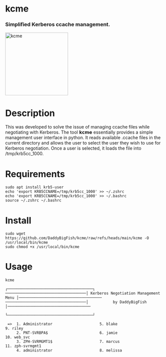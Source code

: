 # kcme
### Simplified Kerberos ccache management. 
<img src="https://github.com/user-attachments/assets/43306087-42cf-48fb-b118-0c416d65835a" alt="kcme" width="200"/>    

# Description
This was developed to solve the issue of managing ccache files while negotiating with Kerberos. The tool 𝗸𝗰𝗺𝗲 essentially provides a simple management user interface in python. It reads available .ccache files in the current directory and allows the user to select the user they wish to use for Kerberos negotiation. Once a user is selected, it loads the file into /tmp/krb5cc_1000.

# Requirements
```
sudo apt install krb5-user
echo 'export KRB5CCNAME=/tmp/krb5cc_1000' >> ~/.zshrc
echo 'export KRB5CCNAME=/tmp/krb5cc_1000' >> ~/.bashrc
source ~/.zshrc ~/.bashrc
```
# Install
```
sudo wget https://github.com/DaddyBigFish/kcme/raw/refs/heads/main/kcme -O /usr/local/bin/kcme
sudo chmod +x /usr/local/bin/kcme
```
# Usage
```
kcme
                                    ┌──────────────────────────────────────┐
────────────────────────────────────│ Kerberos Negotiation Management Menu │─────────────────────────────────────
────────────────────────────────────│           by DaddyBigFish            │─────────────────────────────────────
                                    └──────────────────────────────────────┘

 =>  1. Administrator                     5. blake                             9. riley
     2. PNT-SVRBPA$                       6. jamie                            10. web_svc
     3. ZPH-SVRMGMT1$                     7. marcus                           11. zph-svrmgmt1
     4. administrator                     8. melissa
```
